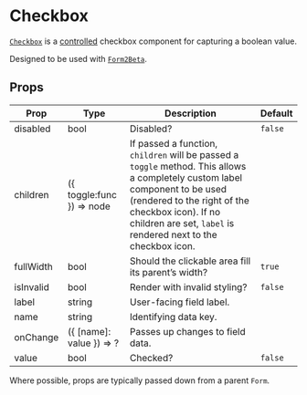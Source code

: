 # Checkbox

[`Checkbox`](/src/components/Form2Beta/Checkbox/index.js) is a [controlled](https://facebook.github.io/react/docs/forms.html#controlled-components) checkbox component for capturing a boolean value.

Designed to be used with [`Form2Beta`](/docs/components/Form.md).

## Props

Prop|Type|Description|Default
---|---|---|---
disabled|bool|Disabled?|`false`
children|({ toggle:func }) => node|If passed a function, `children` will be passed a `toggle` method. This allows a completely custom label component to be used (rendered to the right of the checkbox icon). If no children are set, `label` is rendered next to the checkbox icon.|
fullWidth|bool|Should the clickable area fill its parent’s width?|`true`
isInvalid|bool|Render with invalid styling?|`false`
label|string|User-facing field label.|
name|string|Identifying data key.|
onChange|({ [name]: value }) => ?|Passes up changes to field data.|
value|bool|Checked?|`false`

Where possible, props are typically passed down from a parent `Form`.
